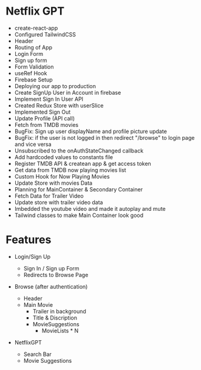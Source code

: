 # Netflix GPT

- create-react-app
- Configured TailwindCSS
- Header
- Routing of App
- Login Form
- Sign up form
- Form Validation
- useRef Hook
- Firebase Setup
- Deploying our app to production
- Create SignUp User in Account in firebase
- Implement Sign In User API
- Created Redux Store with userSlice
- Implemented Sign Out
- Update Profile (API call)
- Fetch from TMDB movies
- BugFix: Sign up user displayName and profile picture update
- BugFix: if the user is not logged in then redirect "/browse" to login page and vice versa
- Unsubscribed to the onAuthStateChanged callback
- Add hardcoded values to constants file
- Register TMDB API & createan app & get access token
- Get data from TMDB now playing movies list
- Custom Hook for Now Playing Movies
- Update Store with movies Data
- Planning for MainContainer & Secondary Container
- Fetch Data for Trailer Video
- Update store with trailer video data
- Imbedded the youtube video and made it autoplay and mute
- Tailwind classes to make Main Container look good

# Features

- Login/Sign Up
  - Sign In / Sign up Form
  - Redirects to Browse Page
- Browse (after authentication)

  - Header
  - Main Movie
    - Trailer in background
    - Title & Discription
    - MovieSuggestions
      - MovieLists \* N

- NetflixGPT
  - Search Bar
  - Movie Suggestions
